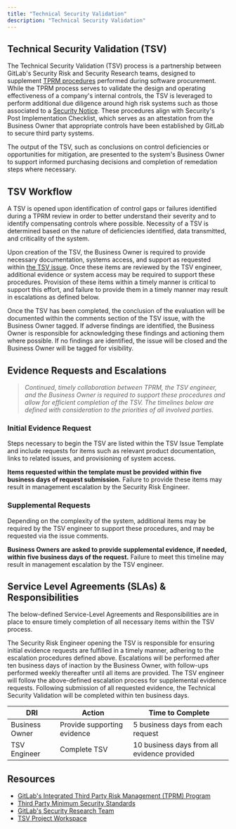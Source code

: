 ```yaml
---
title: "Technical Security Validation"
description: "Technical Security Validation"
---
```


## Technical Security Validation (TSV)

The Technical Security Validation (TSV) process is a partnership between GitLab's Security Risk and Security Research teams, designed to supplement [TPRM procedures](/handbook/security/security-assurance/security-risk/third-party-risk-management/) performed during software procurement. While the TPRM process serves to validate the design and operating effectiveness of a company's internal controls, the TSV is leveraged to perform additional due diligence around high risk systems such as those associated to a [Security Notice](/handbook/security/security-assurance/security-risk/third-party-risk-management/#tprm-security-notice-process). These procedures align with Security's Post Implementation Checklist, which serves as an attestation from the Business Owner that appropriate controls have been established by GitLab to secure third party systems.

The output of the TSV, such as conclusions on control deficiencies or opportunities for mitigation, are presented to the system's Business Owner to support informed purchasing decisions and completion of remedation steps where necessary.

## TSV Workflow

A TSV is opened upon identification of control gaps or failures identified during a TPRM review in order to better understand their severity and to identify compensating controls where possible. Necessity of a TSV is determined based on the nature of deficiencies identified, data transmitted, and criticality of the system.

Upon creation of the TSV, the Business Owner is required to provide necessary documentation, systems access, and support as requested within [the TSV issue](https://gitlab.com/gitlab-com/gl-security/security-assurance/technical-security-validation/-/blob/master/.gitlab/issue_templates/TSV%20Intake%20Template.md?ref_type=heads). Once these items are reviewed by the TSV engineer, additional evidence or system access may be required to support these procedures. Provision of these items within a timely manner is critical to support this effort, and failure to provide them in a timely manner may result in escalations as defined below.

Once the TSV has been completed, the conclusion of the evaluation will be documented within the comments section of the TSV issue, with the Business Owner tagged. If adverse findings are identified, the Business Owner is responsible for acknowledging these findings and actioning them where possible. If no findings are identified, the issue will be closed and the Business Owner will be tagged for visibility.

## Evidence Requests and Escalations

> *Continued, timely collaboration between TPRM, the TSV engineer, and the Business Owner is required to support these procedures and allow for efficient completion of the TSV. The timelines below are defined with consideration to the priorities of all involved parties.*

### Initial Evidence Request

Steps necessary to begin the TSV are listed within the TSV Issue Template and include requests for items such as relevant product documentation, links to related issues, and provisioning of system access.

**Items requested within the template must be provided within five business days of request submission.** Failure to provide these items may result in management escalation by the Security Risk Engineer.

### Supplemental Requests

Depending on the complexity of the system, additional items may be required by the TSV engineer to support these procedures, and may be requested via the issue comments.

**Business Owners are asked to provide supplemental evidence, if needed, within five business days of the request.** Failure to meet this timeline may result in management escalation by the TSV engineer.

## Service Level Agreements (SLAs) & Responsibilities

The below-defined Service-Level Agreements and Responsibilities are in place to ensure timely completion of all necessary items within the TSV process.

The Security Risk Engineer opening the TSV is responsible for ensuring initial evidence requests are fulfilled in a timely manner, adhering to the escalation procedures defined above. Escalations will be performed after ten business days of inaction by the Business Owner, with follow-ups performed weekly thereafter until all items are provided. The TSV engineer will follow the above-defined escalation process for supplemental evidence requests. Following submission of all requested evidence, the Technical Security Validation will be completed within ten business days.

| DRI    | Action | Time to Complete |
| ------ | ------ | ---------------- |
| Business Owner     | Provide supporting evidence  | 5 business days from each request |
| TSV Engineer       | Complete TSV  | 10 business days from all evidence provided |

## Resources

- [GitLab's Integrated Third Party Risk Management (TPRM) Program](/handbook/security/security-assurance/security-risk/third-party-risk-management/) <br>
- [Third Party Minimum Security Standards](/handbook/security/security-assurance/security-risk/third-party-risk-management/#third-party-minimum-security-standards) <br>
- [GitLab's Security Research Team](/handbook/security/product-security/security-platforms-architecture/security-research/) <br>
- [TSV Project Workspace](https://gitlab.com/gitlab-com/gl-security/security-assurance/technical-security-validation)
